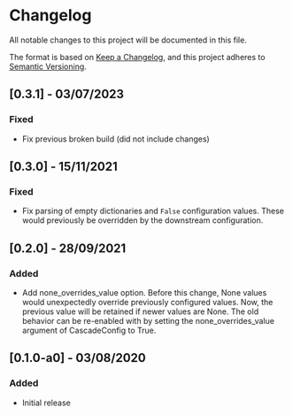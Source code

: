 # Changelog

All notable changes to this project will be documented in this file.

The format is based on [Keep a Changelog](https://keepachangelog.com/en/1.0.0/),
and this project adheres to
[Semantic Versioning](https://semver.org/spec/v2.0.0.html).

## [0.3.1] - 03/07/2023

### Fixed

- Fix previous broken build (did not include changes)

## [0.3.0] - 15/11/2021

### Fixed

- Fix parsing of empty dictionaries and `False` configuration values. These would
  previously be overridden by the downstream configuration.

## [0.2.0] - 28/09/2021

### Added

- Add none_overrides_value option. Before this change, None values would unexpectedly
  override previously configured values. Now, the previous value will be retained if
  newer values are None. The old behavior can be re-enabled with by setting the
  none_overrides_value argument of CascadeConfig to True.

## [0.1.0-a0] - 03/08/2020

### Added

- Initial release
